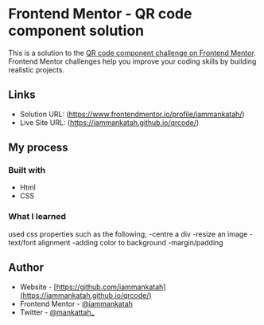 # Frontend Mentor - QR code component solution

This is a solution to the [QR code component challenge on Frontend Mentor](https://www.frontendmentor.io/challenges/qr-code-component-iux_sIO_H). Frontend Mentor challenges help you improve your coding skills by building realistic projects. 


## Links

- Solution URL: (https://www.frontendmentor.io/profile/iammankatah/)
- Live Site URL: (https://iammankatah.github.io/qrcode/)

## My process

### Built with

- Html
- CSS



### What I learned

used css properties such as the following;
-centre a div
-resize an image 
-text/font alignment 
-adding color to background
-margin/padding


## Author

- Website - [https://github.com/iammankatah](https://iammankatah.github.io/qrcode/)
- Frontend Mentor - [@iammankatah](https://www.frontendmentor.io/profile/iammankatah)
- Twitter - [@mankattah_](https://twitter.com/mankattah_)
